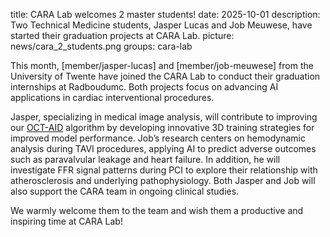 title: CARA Lab welcomes 2 master students!
date: 2025-10-01
description: Two Technical Medicine students, Jasper Lucas and Job Meuwese, have started their graduation projects at CARA Lab.
picture: news/cara_2_students.png
groups: cara-lab

This month, [member/jasper-lucas] and [member/job-meuwese] from the University of Twente have joined the CARA Lab to conduct their graduation internships at Radboudumc. Both projects focus on advancing AI applications in cardiac interventional procedures.

Jasper, specializing in medical image analysis, will contribute to improving our [OCT-AID](https://www.cara-ai-lab.nl/news/cara_paper_multiclass/) algorithm by developing innovative 3D training strategies for improved model performance.
Job’s research centers on hemodynamic analysis during TAVI procedures, applying AI to predict adverse outcomes such as paravalvular leakage and heart failure. In addition, he will investigate FFR signal patterns during PCI to explore their relationship with atherosclerosis and underlying pathophysiology.
Both Jasper and Job will also support the CARA team in ongoing clinical studies.

We warmly welcome them to the team and wish them a productive and inspiring time at CARA Lab!
